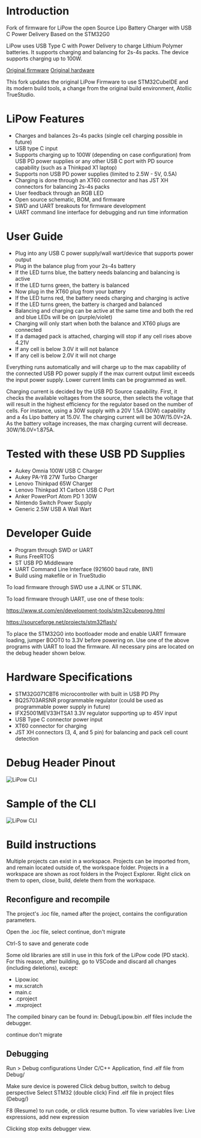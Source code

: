 # Introduction
Fork of firmware for LiPow the open Source Lipo Battery Charger with USB C Power Delivery Based on the STM32G0

LiPow uses USB Type C with Power Delivery to charge Lithium Polymer batteries. It supports charging and balancing for 2s-4s packs. The device supports charging up to 100W.

[Original firmware](https://github.com/AlexKlimaj/LiPow-Firmware)
[Original hardware](https://github.com/AlexKlimaj/LiPow-Hardware)

This fork updates the original LiPow Firmware to use STM32CubeIDE and its modern build tools, a change from the original build environment, Atollic TrueStudio.

# **LiPow Features**

- Charges and balances 2s-4s packs (single cell charging possible in future)
- USB type C input
- Supports charging up to 100W (depending on case configuration) from USB PD power supplies or any other USB C port with PD source capability (such as a Thinkpad X1 laptop)
- Supports non USB PD power supplies (limited to 2.5W - 5V, 0.5A)
- Charging is done through an XT60 connector and has JST XH connectors for balancing 2s-4s packs
- User feedback through an RGB LED
- Open source schematic, BOM, and firmware
- SWD and UART breakouts for firmware development
- UART command line interface for debugging and run time information

# **User Guide**

- Plug into any USB C power supply/wall wart/device that supports power output
- Plug in the balance plug from your 2s-4s battery
- If the LED turns blue, the battery needs balancing and balancing is active
- If the LED turns green, the battery is balanced
- Now plug in the XT60 plug from your battery
- If the LED turns red, the battery needs charging and charging is active
- If the LED turns green, the battery is charged and balanced
- Balancing and charging can be active at the same time and both the red and blue LEDs will be on (purple/violet)
- Charging will only start when both the balance and XT60 plugs are connected
- If a damaged pack is attached, charging will stop if any cell rises above 4.21V
- If any cell is below 3.0V it will not balance
- If any cell is below 2.0V it will not charge

Everything runs automatically and will charge up to the max capability of the connected USB PD power supply if the max current output limit exceeds the input power supply. Lower current limits can be programmed as well.

Charging current is decided by the USB PD Source capability. First, it checks the available voltages from the source, then selects the voltage that will result in the highest efficiency for the regulator based on the number of cells. For instance, using a 30W supply with a 20V 1.5A (30W) capability and a 4s Lipo battery at 15.0V. The charging current will be 30W/15.0V=2A. As the battery voltage increases, the max charging current will decrease. 30W/16.0V=1.875A.

# **Tested with these USB PD Supplies**

- Aukey Omnia 100W USB C Charger
- Aukey PA-Y8 27W Turbo Charger
- Lenovo Thinkpad 65W Charger
- Lenovo Thinkpad X1 Carbon USB C Port
- Anker PowerPort Atom PD 1 30W
- Nintendo Switch Power Supply
- Generic 2.5W USB A Wall Wart

# **Developer Guide**
- Program through SWD or UART
- Runs FreeRTOS
- ST USB PD Middleware
- UART Command Line Interface (921600 baud rate, 8N1)
- Build using makefile or in TrueStudio


To load firmware through SWD use a JLINK or STLINK.

To load firmware through UART, use one of these tools:

https://www.st.com/en/development-tools/stm32cubeprog.html

https://sourceforge.net/projects/stm32flash/

To place the STM32G0 into bootloader mode and enable UART firmware loading, jumper BOOT0 to 3.3V before powering on. Use one of the above programs with UART to load the firmware. All necessary pins are located on the debug header shown below.

# **Hardware Specifications**

- STM32G071CBT6 microcontroller with built in USB PD Phy
- BQ25703ARSNR programmable regulator (could be used as programmable power supply in future)
- IFX25001MEV33HTSA1 3.3V regulator supporting up to 45V input
- USB Type C connector power input
- XT60 connector for charging
- JST XH connectors (3, 4, and 5 pin) for balancing and pack cell count detection

# **Debug Header Pinout**

![LiPow CLI](https://i.imgur.com/APBez16.png "LiPow Debug Header")

# **Sample of the CLI**

![LiPow CLI](https://i.imgur.com/6QrrqDk.png "LiPow CLI")

# **Build instructions**

Multiple projects can exist in a workspace. Projects can be imported from, and remain located outside of, the workspace folder.
Projects in a workspace are shown as root folders in the Project Explorer. Right click on them to open, close, build, delete them from the workspace.

## Reconfigure and recompile

The project's .ioc file, named after the project, contains the configuration parameters.

Open the .ioc file, select continue, don't migrate

Ctrl-S to save and generate code

Some old libraries are still in use in this fork of the LiPow code (PD stack).
For this reason, after building, go to VSCode and discard all changes (including deletions), except:
- Lipow.ioc
- mx.scratch
- main.c
- .cproject
- .mxproject

The compiled binary can be found in: Debug/Lipow.bin
.elf files include the debugger.

continue don't migrate


## Debugging

Run > Debug configurations
Under C/C++ Application, find .elf file from Debug/

Make sure device is powered
Click debug button, switch to debug perspective
Select STM32 (double click)
Find .elf file in project files (Debug/)

F8 (Resume) to run code, or click resume button.
To view variables live: Live expressions, add new expression

Clicking stop exits debugger view.